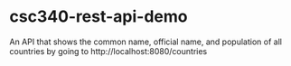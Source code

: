 # csc340-rest-api-demo

An API that shows the common name, official name, and population of all countries by going to http://localhost:8080/countries
